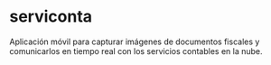# serviconta
Aplicación móvil para capturar imágenes de documentos fiscales y comunicarlos en tiempo real con los servicios contables en la nube.
